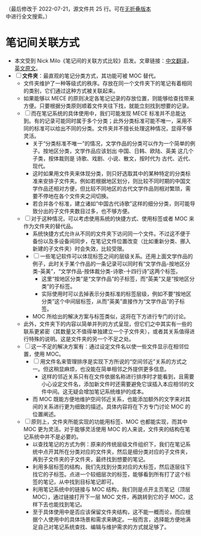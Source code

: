 （最后修改于 2022-07-21，源文件共 25 行。可在[无折叠版本](raw)中进行全文搜索。）

# 笔记间关联方式
* 本文受到 Nick Milo《笔记间的关联方式比较》启发。文章链接：[中文翻译](https://zhuanlan.zhihu.com/p/373862260)，[英文原文](https://medium.com/@nickmilo22/in-what-ways-can-we-form-useful-relationships-between-notes-9b9ec46973c6)。
* <input type="checkbox" id="fold3"><label for="fold3">**文件夹**：最直观的笔记分类方式，其功能可被 MOC 替代。</label>
	* 文件夹维护了一种等级式的秩序。存放在同一个文件夹下的笔记有着相同的类别，它们通过这种方式被关联起来。
	* 如果能够以 MECE 的原则决定各笔记记录的存放位置，则能够给查找带来方便。只要根据分类原则顺着文件夹往下找，就能立刻找到想要的记录。
	* <input type="checkbox" id="fold6"><label for="fold6">而在笔记系统的具体使用中，我们可能发现 MECE 标准并不总能达到。有的记录可能同时属于多个分类；此外分类标准可能不唯一，采用不同的标准可以给出不同的分类。文件夹并不擅长处理这种情况，显得不够灵活。</label>
		* 关于“分类标准不唯一”的情况，文学作品的分类可以作为一个简单的例子。按地区分类，文学作品应该划出 中国、日韩、欧陆、英美 这几个子类，按体裁则是 诗歌、戏剧、小说、散文，按时代为 古代、近代、现代。
		* 这时如果用文件夹来体现分类，则只好选取其中的某种特定的分类标准来安排子文件夹。例如若根据地区划分，则比较不同时期的中国文学作品还相对方便，但比较不同地区的古代文学作品则相对繁琐，需要不停地在各个文件夹之间切换。
		* 若合并各个标准，建立诸如“中国古代诗歌”这样的细分分类，则可能导致分出的子文件夹数目过多，也不够方便。
	* <input type="checkbox" id="fold10"><label for="fold10">对于这种情况，可以考虑使用系统的快捷方式、使用标签或者 MOC 来作为文件夹的替代品。</label>
		* 系统快捷方式允许从不同的文件夹下访问同一个文件。不过这不便于备份以及多设备间同步，在笔记文件位置改变（比如重新分类、挪入新建的子文件夹）时会失效，比较受限。
		* <input type="checkbox" id="fold12"><label for="fold12">一些笔记软件可以体现标签之间的层级关系。还用上面文学作品的例子，此时关于某个作品的一条记录可以同时有“文学作品-按地区分类-英美”，“文学作品-按体裁分类-诗歌-十四行诗”这两个标签。</label>
			* 这里“按地区分类”是“文学作品”的子标签，而“英美”又是“按地区分类”的子标签。
			* 实际使用时可以去掉表示分类标准的标签层级，例如不要“按地区分类”这个中间层标签，从而“英美”直接作为“文学作品”的子标签。
		* MOC 所给出的解决方案与标签类似，这将在下方进行专门的讨论。
	* 此外，文件夹下的内容以简单并列的方式呈现，但它们之中其实有一些的联系更紧密（其数量又不值得单独建立一个子文件夹），或者其关系值得进行特殊的说明。这是文件夹的另一个不足之处。
	* <input type="checkbox" id="fold17"><label for="fold17">这一不足的解决方案有：通过设定文件名以使一些文件显示在相邻位置，使用 MOC。</label>
		* <input type="checkbox" id="fold18"><label for="fold18">用文件名来管理排序是实现下方所说的“空间邻近”关系的方式之一。但这稍显麻烦，也没能在简单相邻之外提供更多信息。</label>
			* 这样的邻近关系只有在文件依据名称进行排序时才能看到，且需要小心设定文件名，添加新文件时还需要避免它误插入本应相邻的文件中间。这无疑会增加笔记系统维护的成本。
		* 而 MOC 既能方便地维护空间邻近关系，也能添加额外的文字来对其间的关系进行更为细致的描述。具体内容将在下方专门讨论 MOC 的位置阐述。
	* <input type="checkbox" id="fold21"><label for="fold21">原则上，文件夹所能实现的功能用标签、MOC 也都能实现，而其中 MOC 更为灵活。对于能够灵活使用 MOC 的人来说，文件夹的结构在笔记系统中并不是必要的。</label>
		* 以查找笔记的方式为例：原来的传统层级文件组织下，我们在笔记系统中点开其所在分类对应的文件夹，然后是细分类对应的子文件夹，再到子文件夹的子文件夹，最终找到想要的笔记。
		* 利用多层标签的结构，我们先找到分类对应的大标签，然后逐层往下找它的子标签。点进一个较细层次的标签，能够看到所有打了这个标签的笔记，从中找到目标笔记即可。
		* 利用笔记系统中的链接与 MOC 结构，我们则是点开主页笔记（顶层 MOC），通过链接打开下一层 MOC 文件，再跳转到它的子 MOC，这样下去也能找到笔记。
		* 至于具体使用中是否应该保留文件夹结构，这不能一概而论，而应根据个人使用中的具体场景和需求来确定。一般而言，选择能方便地满足自己对笔记系统查找、编辑与维护需求的方式就足够了。
